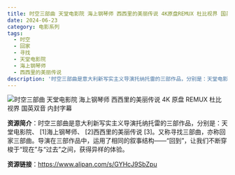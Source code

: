 ```yaml
---
title: 时空三部曲 天堂电影院 海上钢琴师 西西里的美丽传说 4K原盘REMUX 杜比视界 国英双音 内封字幕
date: 2024-06-23
category: 电影系列
tags:
  - 时空
  - 回家
  - 寻找
  - 天堂电影院
  - 海上钢琴师
  - 西西里的美丽传说
description: '时空三部曲是意大利新写实主义导演托纳托雷的三部作品，分别是：天堂电影院、 [1]海上钢琴师、 [2]西西里的美丽传说 [3]。又称寻找三部曲，亦称回家三部曲。导演在三部作品中，运用了相同的叙事结构——“回到”，让我们不断穿梭于“现在”与“过去”之间，获得异样的体验。'
---
```


![时空三部曲 天堂电影院 海上钢琴师 西西里的美丽传说 4K 原盘 REMUX 杜比视界 国英双音 内封字幕](https://p8.itc.cn/q_70/images03/20230517/d97f201284674404948500362c3f934e.jpeg)

**资源简介**：时空三部曲是意大利新写实主义导演托纳托雷的三部作品，分别是：天堂电影院、 [1]海上钢琴师、 [2]西西里的美丽传说 [3]。又称寻找三部曲，亦称回家三部曲。导演在三部作品中，运用了相同的叙事结构——“回到”，让我们不断穿梭于“现在”与“过去”之间，获得异样的体验。

**资源链接**：https://www.alipan.com/s/GYHcJ9SbZpu
